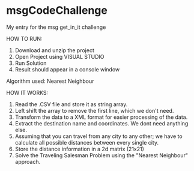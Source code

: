 # msgCodeChallenge
My entry for the msg get_in_it challenge

HOW TO RUN:

1. Download and unzip the project
2. Open Project using VISUAL STUDIO
3. Run Solution
4. Result should appear in a console window

Algorithm used: Nearest Neighbour

HOW IT WORKS:
1. Read the .CSV file and store it as string array.
2. Left shift the array to remove the first line, which we don't need.
3. Transform the data to a XML format for easier processing of the data.
4. Extract the destination name and coordinates. We dont need anything else.
5. Assuming that you can travel from any city to any other; we have to calculate all possible distances between every single city.
6. Store the distance information in a 2d matrix (21x21)
7. Solve the Traveling Salesman Problem using the "Nearest Neighbour" approach.
